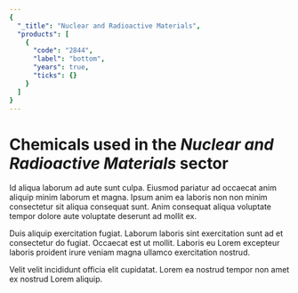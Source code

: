 ```yaml
---
{
  "_title": "Nuclear and Radioactive Materials",
  "products": [
    {
      "code": "2844",
      "label": "bottom",
      "years": true,
      "ticks": {}
    }
  ]
}
---
```


# Chemicals used in the _Nuclear and Radioactive Materials_ sector

Id aliqua laborum ad aute sunt culpa. Eiusmod pariatur ad occaecat anim aliquip minim laborum et magna. Ipsum anim ea laboris non non minim consectetur sit aliqua consequat sunt. Anim consequat aliqua voluptate tempor dolore aute voluptate deserunt ad mollit ex.

Duis aliquip exercitation fugiat. Laborum laboris sint exercitation sunt ad et consectetur do fugiat. Occaecat est ut mollit. Laboris eu Lorem excepteur laboris proident irure veniam magna ullamco exercitation nostrud.

Velit velit incididunt officia elit cupidatat. Lorem ea nostrud tempor non amet ex nostrud Lorem aliquip.
